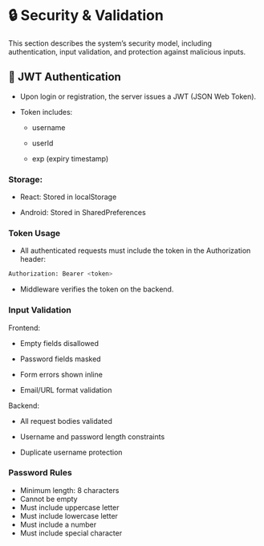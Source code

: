 # 🔒 Security & Validation
This section describes the system’s security model, including authentication, input validation, and protection against malicious inputs.

## 🔑 JWT Authentication
- Upon login or registration, the server issues a JWT (JSON Web Token).

- Token includes:

  - username

  - userId

  - exp (expiry timestamp)

### Storage:
- React: Stored in localStorage

- Android: Stored in SharedPreferences

### Token Usage
- All authenticated requests must include the token in the Authorization header:

``` bash
Authorization: Bearer <token>
```

- Middleware verifies the token on the backend.

### Input Validation
Frontend:

- Empty fields disallowed

- Password fields masked

- Form errors shown inline

- Email/URL format validation

Backend:

- All request bodies validated

- Username and password length constraints

- Duplicate username protection

###  Password Rules
- Minimum length: 8 characters
- Cannot be empty
- Must include uppercase letter
- Must include lowercase letter
- Must include a number
- Must include special character
